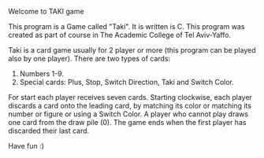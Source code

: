 Welcome to TAKI game

This program is a Game called "Taki". It is written is C. 
This program was created as part of course in The Academic College of Tel Aviv-Yaffo.

Taki is a card game usually for 2 player or more (this program can be played also by one player).
There are two types of cards: 
1. Numbers 1-9.
2. Special cards: Plus, Stop, Switch Direction, Taki and Switch Color.

For start each player receives seven cards.
Starting clockwise, each player discards a card onto the leading card, by matching its color or matching its number or figure or using a Switch Color.
A player who cannot play draws one card from the draw pile (0).
The game ends when the first player has discarded their last card.

Have fun :)

